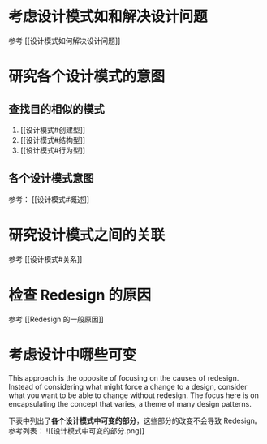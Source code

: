 # 考虑设计模式如和解决设计问题
参考
[[设计模式如何解决设计问题]]

# 研究各个设计模式的意图
## 查找目的相似的模式
1. [[设计模式#创建型]]
2. [[设计模式#结构型]]
3. [[设计模式#行为型]]

## 各个设计模式意图
参考：
[[设计模式#概述]]

# 研究设计模式之间的关联
参考
[[设计模式#关系]]

# 检查 Redesign 的原因
参考
[[Redesign 的一般原因]]

# 考虑设计中哪些可变
This approach is the opposite of focusing on the causes of redesign. 
Instead of considering what might force a change to a design, consider what you want to be able to change without redesign. The focus here is on encapsulating the concept that varies, a theme of many design patterns.

下表中列出了**各个设计模式中可变的部分**，这些部分的改变不会导致 Redesign。
参考列表：
![[设计模式中可变的部分.png]]
